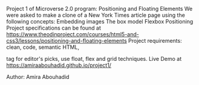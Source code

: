 Project 1 of Microverse 2.0 program: Positioning and Floating Elements
We were asked to make a clone of a New York Times article page using the following concepts:
Embedding images
The box model
Flexbox
Positioning
Project specifications can be found at https://www.theodinproject.com/courses/html5-and-css3/lessons/positioning-and-floating-elements
Project requirements:
clean, code, semantic HTML, <aside> tag for editor's picks, use float, flex and grid techniques.
Live Demo at https://amiraabouhadid.github.io/project1/

Author: Amira Abouhadid
